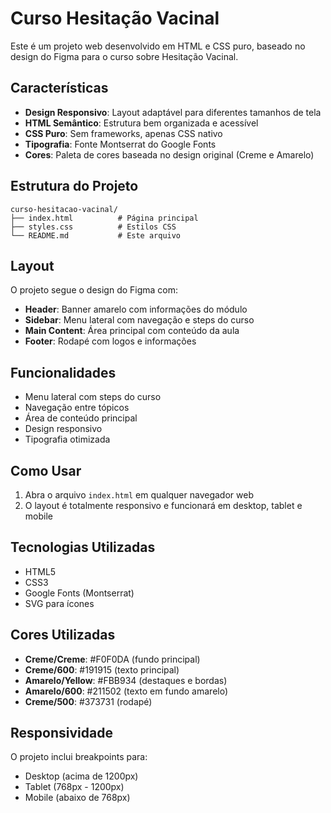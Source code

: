 # Curso Hesitação Vacinal

Este é um projeto web desenvolvido em HTML e CSS puro, baseado no design do Figma para o curso sobre Hesitação Vacinal.

## Características

- **Design Responsivo**: Layout adaptável para diferentes tamanhos de tela
- **HTML Semântico**: Estrutura bem organizada e acessível
- **CSS Puro**: Sem frameworks, apenas CSS nativo
- **Tipografia**: Fonte Montserrat do Google Fonts
- **Cores**: Paleta de cores baseada no design original (Creme e Amarelo)

## Estrutura do Projeto

```
curso-hesitacao-vacinal/
├── index.html          # Página principal
├── styles.css          # Estilos CSS
└── README.md           # Este arquivo
```

## Layout

O projeto segue o design do Figma com:

- **Header**: Banner amarelo com informações do módulo
- **Sidebar**: Menu lateral com navegação e steps do curso
- **Main Content**: Área principal com conteúdo da aula
- **Footer**: Rodapé com logos e informações

## Funcionalidades

- Menu lateral com steps do curso
- Navegação entre tópicos
- Área de conteúdo principal
- Design responsivo
- Tipografia otimizada

## Como Usar

1. Abra o arquivo `index.html` em qualquer navegador web
2. O layout é totalmente responsivo e funcionará em desktop, tablet e mobile

## Tecnologias Utilizadas

- HTML5
- CSS3
- Google Fonts (Montserrat)
- SVG para ícones

## Cores Utilizadas

- **Creme/Creme**: #F0F0DA (fundo principal)
- **Creme/600**: #191915 (texto principal)
- **Amarelo/Yellow**: #FBB934 (destaques e bordas)
- **Amarelo/600**: #211502 (texto em fundo amarelo)
- **Creme/500**: #373731 (rodapé)

## Responsividade

O projeto inclui breakpoints para:
- Desktop (acima de 1200px)
- Tablet (768px - 1200px)
- Mobile (abaixo de 768px)
